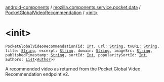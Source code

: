 [android-components](../../index.md) / [mozilla.components.service.pocket.data](../index.md) / [PocketGlobalVideoRecommendation](index.md) / [&lt;init&gt;](./-init-.md)

# &lt;init&gt;

`PocketGlobalVideoRecommendation(id: `[`Int`](https://kotlinlang.org/api/latest/jvm/stdlib/kotlin/-int/index.html)`, url: `[`String`](https://kotlinlang.org/api/latest/jvm/stdlib/kotlin/-string/index.html)`, tvURL: `[`String`](https://kotlinlang.org/api/latest/jvm/stdlib/kotlin/-string/index.html)`, title: `[`String`](https://kotlinlang.org/api/latest/jvm/stdlib/kotlin/-string/index.html)`, excerpt: `[`String`](https://kotlinlang.org/api/latest/jvm/stdlib/kotlin/-string/index.html)`, domain: `[`String`](https://kotlinlang.org/api/latest/jvm/stdlib/kotlin/-string/index.html)`, imageSrc: `[`String`](https://kotlinlang.org/api/latest/jvm/stdlib/kotlin/-string/index.html)`, publishedTimestamp: `[`String`](https://kotlinlang.org/api/latest/jvm/stdlib/kotlin/-string/index.html)`, sortId: `[`Int`](https://kotlinlang.org/api/latest/jvm/stdlib/kotlin/-int/index.html)`, popularitySortId: `[`Int`](https://kotlinlang.org/api/latest/jvm/stdlib/kotlin/-int/index.html)`, authors: `[`List`](https://kotlinlang.org/api/latest/jvm/stdlib/kotlin.collections/-list/index.html)`<`[`Author`](-author/index.md)`>)`

A recommended video as returned from the Pocket Global Video Recommendation endpoint v2.


